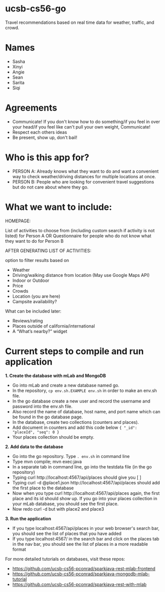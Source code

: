 # ucsb-cs56-go
Travel recommendations based on real time data for weather, traffic, and crowd. 


# Names
* Sasha
* Xinyi
* Angie
* Sean
* Sarita
* Siqi

# Agreements
* Communicate! If you don't know how to do something/if you feel in over your head/if you feel like can't pull your own weight, Communicate! 
* Respect each others ideas
* Be present, show up, don't bail! 


# Who is this app for? 
* PERSON A: Already knows what they want to do 
   and want a convenient way to check weather/driving distances 
   for multiple locations at once.
* PERSON B: People who are looking for convenient travel 
   suggestions but do not care about where they go.


# What we want to include:

HOMEPAGE: 

List of activities to choose from (including custom search if activity is not listed) for Person A
OR Questionnaire for people who do not know what they want to do for Person B 

AFTER GENERATING LIST OF ACTIVITIES:

option to filter results based on 
* Weather
* Driving/walking distance from location (May use Google Maps API) 
* Indoor or Outdoor
* Price
* Crowds
* Location (you are here) 
* Campsite availability? 

What can be included later: 
* Reviews/rating
* Places outside of california/international
* A “What’s nearby?” widget

# Current steps to compile and run application 

**1. Create the database with mLab and MongoDB**

* Go into mLab and create a new database named go.
* In the repository, `cp env.sh.EXAMPLE env.sh` in order to make an env.sh file.
* In the go database create a new user and record the username and password into the env.sh file.
* Also record the name of database, host name, and port name which can be found in the go database page.
* In the database, create two collections (counters and places). 
* Add document in counters and add this code below
`
{
    "_id": "placeId",
    "seq": 0
}
`
* Your places collection should be empty.

**2. Add data to the database**  

* Go into the go repository. Type
`
. env.sh
`
in command line
* Type mvn compile; mvn exec:java
* In a separate tab in command line, go into the testdata file (in the go repository)
* Typing curl http://localhost:4567/api/places should give you [ ] 
* Typing curl -d @place1.json http://localhost:4567/api/places should add the first place to the database
* Now when you type curl http://localhost:4567/api/places again, the first place and its id should show up. If you go into your places collection in your mLab database, you should see the first place. 
* Now redo curl -d but with place2 and place3

**3. Run the application**  
* If you type localhost:4567/api/places in your web browser's search bar, you should see the list of places that you have added
* If you type localhost:4567/ in the search bar and click on the places tab in the nav bar, you should see the list of places in a more readable format

For more detailed tutorials on databases, visit these repos: 
* https://github.com/ucsb-cs56-pconrad/sparkjava-rest-mlab-frontend
* https://github.com/ucsb-cs56-pconrad/sparkjava-mongodb-mlab-tutorial
* https://github.com/ucsb-cs56-pconrad/sparkjava-rest-with-mlab





